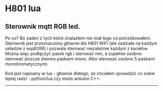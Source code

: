 # H801 lua
## Sterownik mqtt RGB led.

Po co? Bo żaden z tych które znalazłem nie miał tego co potrzebowałem. Sterownik jest przeznaczony głównie dla H801 WiFi (ale zadziała na każdym układzie z esp8266) i pozwala sterować niezależnie każdym z kanałów. Można więc podłączyć pasek rgb i sterować nim, a zupełnie osobno sterować jeszcze dwoma paskami mono. Albo sterować osobno 5 paskami monohromatycznymi.

Kod jest napisany w lua - głównie dlatego, że chciałem sprawdzić co sobie lepiej radzi - python/lua czy może arduino C++.

-------------------
